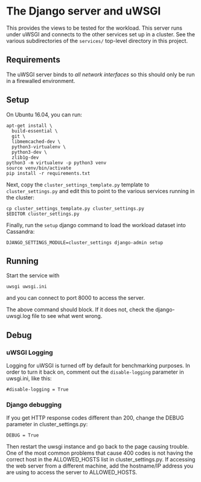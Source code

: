 # The Django server and uWSGI

This provides the views to be tested for the workload. This server
runs under uWSGI and connects to the other services
set up in a cluster. See the various subdirectories of the `services/` top-level
directory in this project.

## Requirements

The uWSGI server binds to *all network interfaces* so this should only be run in
a firewalled environment.

## Setup

On Ubuntu 16.04, you can run:

    apt-get install \
      build-essential \
      git \
      libmemcached-dev \
      python3-virtualenv \
      python3-dev \
      zlib1g-dev
    python3 -m virtualenv -p python3 venv
    source venv/bin/activate
    pip install -r requirements.txt

Next, copy the `cluster_settings_template.py` template to `cluster_settings.py`
and edit this to point to the various services running in the cluster:

    cp cluster_settings_template.py cluster_settings.py
    $EDITOR cluster_settings.py

Finally, run the `setup` django command to load the workload dataset into
Cassandra:

    DJANGO_SETTINGS_MODULE=cluster_settings django-admin setup

## Running

Start the service with

    uwsgi uwsgi.ini

and you can connect to port 8000 to access the server.

The above command should block. If it does not, check the django-uwsgi.log file
to see what went wrong.

## Debug

### uWSGI Logging
Logging for uWSGI is turned off by default for benchmarking purposes. In order
to turn it back on, comment out the `disable-logging` parameter in uwsgi.ini,
like this:
```
#disable-logging = True
```

### Django debugging
If you get HTTP response codes different than 200, change the DEBUG parameter
in cluster_settings.py:

    DEBUG = True

Then restart the uwsgi instance and go back to the page causing trouble. One of
the most common problems that cause 400 codes is not having the correct host in
the ALLOWED_HOSTS list in cluster_settings.py. If accessing the web server from
a different machine, add the hostname/IP address you are using to access the
server to ALLOWED_HOSTS.
